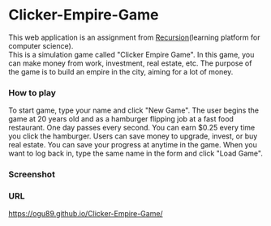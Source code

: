 # Clicker-Empire-Game

This web application is an assignment from <a href="https://recursionist.io/">Recursion</a>(learning platform for computer science).<br>
This is a simulation game called "Clicker Empire Game". In this game, you can make money from work, investment, real estate, etc.
The purpose of the game is to build an empire in the city, aiming for a lot of money.


### How to play
To start game, type your name and click "New Game".
The user begins the game at 20 years old and as a hamburger flipping job at a fast food restaurant. One day passes every second.
You can earn $0.25 every time you click the hamburger. Users can save money to upgrade, invest, or buy real estate.
You can save your progress at anytime in the game. When you want to log back in, type the same name in the form and click "Load Game".
### Screenshot


### URL
<a href="https://ogu89.github.io/Battery-Finder-Program/">https://ogu89.github.io/Clicker-Empire-Game/</a>

